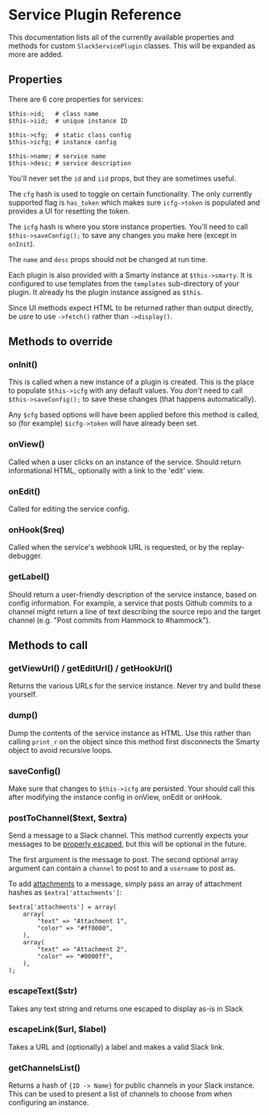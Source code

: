 # Service Plugin Reference

This documentation lists all of the currently available properties and methods
for custom `SlackServicePlugin` classes. This will be expanded as more are added.


## Properties

There are 6 core properties for services:

	$this->id;   # class name
	$this->iid;  # unique instance ID 

	$this->cfg;  # static class config
	$this->icfg; # instance config

	$this->name; # service name
	$this->desc; # service description

You'll never set the `id` and `iid` props, but they are sometimes useful.

The `cfg` hash is used to toggle on certain functionality. The only currently
supported flag is `has_token` which makes sure `icfg->token` is populated and
provides a UI for resetting the token.

The `icfg` hash is where you store instance properties. You'll need to call
`$this->saveConfig();` to save any changes you make here (except in `onInit`).

The `name` and `desc` props should not be changed at run time.

Each plugin is also provided with a Smarty instance at `$this->smarty`. It is 
configured to use templates from the `templates` sub-directory of your plugin.
It already hs the plugin instance assigned as `$this`.

Since UI methods expect HTML to be returned rather than output directly, be
usre to use `->fetch()` rather than `->display()`.


## Methods to override

### onInit()

This is called when a new instance of a plugin is created. This is the place to
populate `$this->icfg` with any default values. You _don't_ need to call
`$this->saveConfig();` to save these changes (that happens automatically).

Any `$cfg` based options will have been applied before this method is called,
so (for example) `$icfg->token` will have already been set.

### onView()

Called when a user clicks on an instance of the service. Should return informational
HTML, optionally with a link to the 'edit' view.

### onEdit()

Called for editing the service config.

### onHook($req)

Called when the service's webhook URL is requested, or by the replay-debugger.

### getLabel()

Should return a user-friendly description of the service instance, based on config 
information. For example, a service that posts Github commits to a channel might 
return a line of text describing the source repo and the target channel (e.g. "Post 
commits from Hammock to #hammock").


## Methods to call

### getViewUrl() / getEditUrl() / getHookUrl()

Returns the various URLs for the service instance. Never try and build these yourself.

### dump()

Dump the contents of the service instance as HTML. Use this rather than calling `print_r`
on the object since this method first disconnects the Smarty object to avoid recursive 
loops.

### saveConfig()

Make sure that changes to `$this->icfg` are persisted. Your should call this after 
modifying the instance config in onView, onEdit or onHook.

### postToChannel($text, $extra)

Send a message to a Slack channel. This method currently expects your messages to be 
[properly escaped](https://api.slack.com/docs/formatting), but this will be optional
in the future.

The first argument is the message to post. The second optional array argument can 
contain a `channel` to post to and a `username` to post as.

To add [attachments](https://api.slack.com/docs/attachments) to a message, simply 
pass an array of attachment hashes as `$extra['attachments']`:

	$extra['attachments'] = array(
		array(
			"text" => "Attachment 1",
			"color" => "#ff0000",
		),
		array(
			"text" => "Attachment 2",
			"color" => "#0000ff",
		),
	);

### escapeText($str)

Takes any text string and returns one escaped to display as-is in Slack

### escapeLink($url, $label)

Takes a URL and (optionally) a label and makes a valid Slack link.

### getChannelsList()

Returns a hash of `{ID -> Name}` for public channels in your Slack instance. This can
be used to present a list of channels to choose from when configuring an instance.

